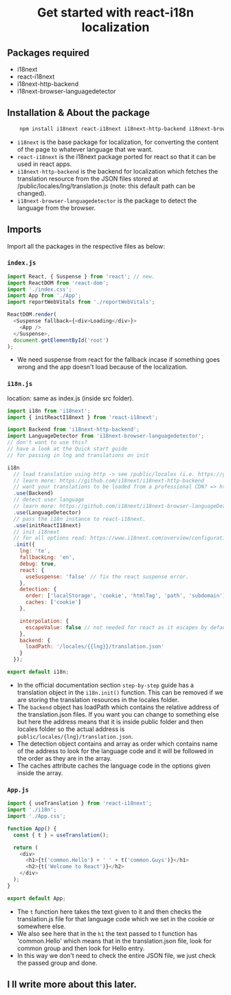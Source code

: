 <div align="center">
    <h1>Get started with react-i18n localization</h1>
</div>

## Packages required

- i18next
- react-i18next
- i18next-http-backend
- i18next-browser-languagedetector

## Installation & About the package

```bash
    npm install i18next react-i18next i18next-http-backend i18next-browser-language-detector --save
```

- `i18next` is the base package for localization, for converting the content of the page to whatever language that we want.
- `react-i18next` is the i18next package ported for react so that it can be used in react apps.
- `i18next-http-backend` is the backend for localization which fetches the translation resource from the JSON files stored at /public/locales/lng/translation.js (note: this default path can be changed).
- `i18next-browser-languagedetector` is the package to detect the language from the browser.

## Imports

Import all the packages in the respective files as below:

### `index.js`

```javascript
import React, { Suspense } from 'react'; // new.
import ReactDOM from 'react-dom';
import './index.css';
import App from './App';
import reportWebVitals from './reportWebVitals';

ReactDOM.render(
  <Suspense fallback={<div>Loading</div>}>
    <App />
  </Suspense>,
  document.getElementById('root')
);
```

- We need suspense from react for the fallback incase if something goes wrong and the app doesn't load because of the localization.

### `i18n.js`

location: same as index.js (inside src folder).

```javascript
import i18n from 'i18next';
import { initReactI18next } from 'react-i18next';

import Backend from 'i18next-http-backend';
import LanguageDetector from 'i18next-browser-languagedetector';
// don't want to use this?
// have a look at the Quick start guide
// for passing in lng and translations on init

i18n
  // load translation using http -> see /public/locales (i.e. https://github.com/i18next/react-i18next/tree/master/example/react/public/locales)
  // learn more: https://github.com/i18next/i18next-http-backend
  // want your translations to be loaded from a professional CDN? => https://github.com/locize/react-tutorial#step-2---use-the-locize-cdn
  .use(Backend)
  // detect user language
  // learn more: https://github.com/i18next/i18next-browser-languageDetector
  .use(LanguageDetector)
  // pass the i18n instance to react-i18next.
  .use(initReactI18next)
  // init i18next
  // for all options read: https://www.i18next.com/overview/configuration-options
  .init({
    lng: 'te',
    fallbackLng: 'en',
    debug: true,
    react: {
      useSuspense: 'false' // fix the react suspense error.
    },
    detection: {
      order: ['localStorage', 'cookie', 'htmlTag', 'path', 'subdomain'],
      caches: ['cookie']
    },

    interpolation: {
      escapeValue: false // not needed for react as it escapes by default
    },
    backend: {
      loadPath: '/locales/{{lng}}/translation.json'
    }
  });

export default i18n;
```

- In the official documentation section `step-by-step` guide has a translation object in the `i18n.init()` function. This can be removed if we are storing the translation resources in the locales folder.
- The `backend` object has loadPath which contains the relative address of the translation.json files. If you want you can change to something else but here the address means that it is inside public folder and then locales folder so the actual address is `public/locales/{lng}/translation.json`.
- The detection object contains and array as order which contains name of the address to look for the language code and it will be followed in the order as they are in the array.
- The caches attribute caches the language code in the options given inside the array.

### `App.js`

```javascript
import { useTranslation } from 'react-i18next';
import './i18n';
import './App.css';

function App() {
  const { t } = useTranslation();

  return (
    <div>
      <h1>{t('common.Hello') + ' ' + t('common.Guys')}</h1>
      <h2>{t('Welcome to React')}</h2>
    </div>
  );
}

export default App;
```

- The `t` function here takes the text given to it and then checks the translation.js file for that language code which we set in the cookie or somewhere else.
- We also see here that in the `h1` the text passed to t function has 'common.Hello' which means that in the translation.json file, look for common group and then look for Hello entry.
- In this way we don't need to check the entire JSON file, we just check the passed group and done.

## I ll write more about this later.
